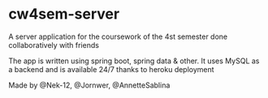 # cw4sem-server
A server application for the coursework of the 4st semester done collaboratively with friends  

The app is written using spring boot, spring data & other. It uses MySQL as a backend and is available 24/7 thanks to heroku deployment  

Made by @Nek-12, @Jornwer, @AnnetteSablina

